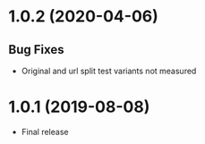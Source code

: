 <a name="1.0.2"></a>
# 1.0.2 (2020-04-06)

## Bug Fixes

- Original and url split test variants not measured

<a name="1.0.1"></a>
# 1.0.1 (2019-08-08)

- Final release
